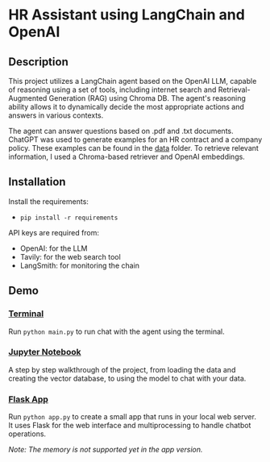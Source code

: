 # HR Assistant using LangChain and OpenAI

## Description
This project utilizes a LangChain agent based on the OpenAI LLM, capable of reasoning using a set of tools, including internet search and Retrieval-Augmented Generation (RAG) using Chroma DB. The agent's reasoning ability allows it to dynamically decide the most appropriate actions and answers in various contexts. 

The agent can answer questions based on .pdf and .txt documents. ChatGPT was used to generate examples for an HR contract and a company policy. These examples can be found in the [data](data) folder. To retrieve relevant information, I used a Chroma-based retriever and OpenAI embeddings.

## Installation

Install the requirements:
- `pip install -r requirements`

API keys are required from:
- OpenAI: for the LLM
- Tavily: for the web search tool
- LangSmith: for monitoring the chain

## Demo

### [Terminal](main.py)

Run `python main.py` to run chat with the agent using the terminal.



### [Jupyter Notebook](demo.ipynb)

A step by step walkthrough of the project, from loading the data and creating the vector database, to using the model to chat with your data.

### [Flask App](app.py)

Run `python app.py` to create a small app that runs in your local web server. It uses Flask for the web interface and multiprocessing to handle chatbot operations.

*Note: The memory is not supported yet in the app version.*